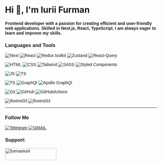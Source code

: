 <h1 >Hi 👋, I'm Iurii Furman</h1>
<span style="font-family: 'Arial'"><h4>Frontend developer  with a passion for creating efficient and user-friendly web applications. Skilled in Next.js, React, TypeScript. I am always eager to learn and improve my skills.</h4><span>

### Languages and Tools
![Next](https://img.shields.io/badge/-NextJs-000000?style=for-the-badge&logo=nextdotjs&logoColor=#7daafb)
![React](https://img.shields.io/badge/-React-000000?style=for-the-badge&logo=react&logoColor=#7daafb)
![Redux toolkit](https://img.shields.io/badge/-ReduxToolkit-000000?style=for-the-badge&logo=redux&logoColor=#7daafb)
![Zustand](https://img.shields.io/badge/-Zustand-000000?style=for-the-badge&logoColor=#7daafb)
![React-Query](https://img.shields.io/badge/-ReactQuery-000000?style=for-the-badge&logo=reactquery&logoColor=#7daafb)

![HTML](https://img.shields.io/badge/-HTML-000000?style=for-the-badge&logo=html5&logoColor=FF0000)
![CSS](https://img.shields.io/badge/-CSS-000000?style=for-the-badge&logo=css3&logoColor=4671D5)
![Tailwind](https://img.shields.io/badge/-TailwindCSS-000000?style=for-the-badge&logo=tailwindcss&logoColor=#7daafb)
![SASS](https://img.shields.io/badge/-SCSS-000000?style=for-the-badge&logo=sass&logoColor=FF0000)
![Styled Components](https://img.shields.io/badge/-StyledComponents-000000?style=for-the-badge&logo=styledcomponents&logoColor=FF0000)

![JS](https://img.shields.io/badge/-JavaScript-000000?style=for-the-badge&logo=JavaScript&logoColor=FFD300)
![TS](https://img.shields.io/badge/-TypeScript-000000?style=for-the-badge&logo=typescript)

![TS](https://img.shields.io/badge/-TypeScript-000000?style=for-the-badge&logo=typescript&logoColor=FFD300)
![GraphQl](https://img.shields.io/badge/-GraphQl-000000?style=for-the-badge&logo=graphql&logoColor=FFD300)
![Apollo GraphQl](https://img.shields.io/badge/-Apollo_GraphQl-000000?style=for-the-badge&logo=apollographql&logoColor=FFD300)


![Git](https://img.shields.io/badge/-Git-000000?style=for-the-badge&logo=git&logoColor=FF7400)
![GitHub](https://img.shields.io/badge/-GitHub-000000?style=for-the-badge&logo=github&logoColor=ffffff)
![GitHubActions](https://img.shields.io/badge/-GitHubActions-000000?style=for-the-badge&logo=githubactions&logoColor=ffffff)














<p>
  <img align="left" src="https://github-readme-stats.vercel.app/api/top-langs?username=ifoxtrot33&show_icons=true&locale=en&layout=compact&theme=tokyonight" alt="ifoxtrot33" />
  <img align="center" src="https://github-readme-stats.vercel.app/api?username=ifoxtrot33&show_icons=true&locale=en&theme=tokyonight" alt="ifoxtrot33" />
</p>

______________________________________________
### Follow Me
[![Telegram](https://img.shields.io/badge/-Telegram-000000?style=for-the-badge&logo=telegram&logoColor=4671D5)](https://t.me/iuriifurman)
[![GMAIL](https://img.shields.io/badge/-GMAIL-000000?style=for-the-badge&logo=gmail&logoColor=FF0000)](https://furmaniurii@gmail.com)
  
<h3 align="left">Support:</h3>
<p>
  <a href="https://www.buymeacoffee.com/furmaniurii">
    <img align="left" src="https://cdn.buymeacoffee.com/buttons/v2/default-yellow.png" height="40" width="170" alt="furmaniurii" />
  </a>
</p><br>


